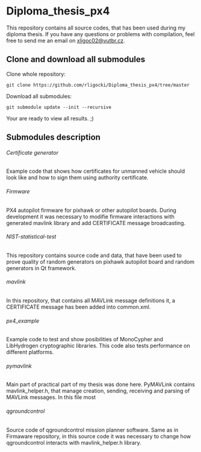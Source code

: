 # Diploma_thesis_px4

This repository contains all source codes, that has been used during my diploma thesis. If you have any questions or problems with compilation, feel free to send me an email on xligoc02@vutbr.cz. 

## Clone and download all submodules



Clone whole repository:

```
git clone https://github.com/rligocki/Diploma_thesis_px4/tree/master
```


Download all submodules:

```
git submodule update --init --recursive
```

Your are ready to view all results. ;)

## Submodules description

###### Certificate generator

Example code that shows how certificates for unmanned vehicle should look like and how to sign them using authority certificate.

###### Firmware

PX4 autopilot firmware for pixhawk or other autopilot boards. During development it was necessary to modifie firmware interactions with generated mavlink library and add CERTIFICATE message broadcasting.

###### NIST-statistical-test

This repository contains source code and data, that have been used to prove quality of random generators on pixhawk autopilot board and random generators in Qt framework. 

###### mavlink 

In this repository, that contains all MAVLink message definitions it, a CERTIFICATE message has been added into common.xml.

###### px4_example

Example code to test and show posibilities of MonoCypher and LibHydrogen cryptographic libraries. This code also tests performance on different platforms.

###### pymavlink

Main part of practical part of my thesis was done here. PyMAVLink contains mavlink_helper.h, that manage creation, sending, receiving and parsing of MAVLink messages. In this file most 

###### qgroundcontrol

Source code of qgroundcontrol mission planner software. Same as in Firmaware repository, in this source code it was necessary to change how qgroundcontrol interacts with mavlink_helper.h library. 

